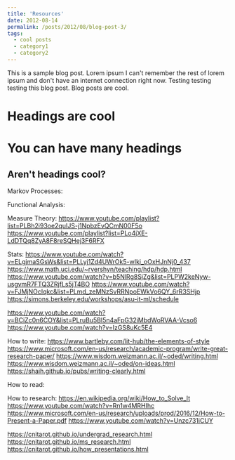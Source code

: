 ```yaml
---
title: 'Resources'
date: 2012-08-14
permalink: /posts/2012/08/blog-post-3/
tags:
  - cool posts
  - category1
  - category2
---
```


This is a sample blog post. Lorem ipsum I can't remember the rest of lorem ipsum and don't have an internet connection right now. Testing testing testing this blog post. Blog posts are cool.

Headings are cool
======

You can have many headings
======

Aren't headings cool?
------


Markov Processes:

Functional Analysis:


Measure Theory:
https://www.youtube.com/playlist?list=PLBh2i93oe2quIJS-j1NpbzEvQCmN00F5o
https://www.youtube.com/playlist?list=PLo4jXE-LdDTQq8ZyA8F8reSQHej3F6RFX

Stats:
https://www.youtube.com/watch?v=ELgjmaSGsWs&list=PLLyj1Zd4UWrOk5-wIki_oOxHJnNj0_437
https://www.math.uci.edu/~rvershyn/teaching/hdp/hdp.html
https://www.youtube.com/watch?v=b5NlRg8SjZg&list=PLPW2keNyw-usgvmR7FTQ3ZRjfLs5jT4BO
https://www.youtube.com/watch?v=FJMjNOcIqkc&list=PLmd_zeMNzSvRRNpoEWkVo6QY_6rR3SHjp
https://simons.berkeley.edu/workshops/asu-it-ml/schedule

https://www.youtube.com/watch?v=BCiZc0n6COY&list=PLruBu5BI5n4aFpG32iMbdWoRVAA-Vcso6
https://www.youtube.com/watch?v=IzGS8uKc5E4

How to write:
https://www.bartleby.com/lit-hub/the-elements-of-style
https://www.microsoft.com/en-us/research/academic-program/write-great-research-paper/
https://www.wisdom.weizmann.ac.il/~oded/writing.html
https://www.wisdom.weizmann.ac.il/~oded/on-ideas.html
https://shaih.github.io/pubs/writing-clearly.html

How to read:



How to research:
https://en.wikipedia.org/wiki/How_to_Solve_It
https://www.youtube.com/watch?v=Rn1w4MRHIhc
https://www.microsoft.com/en-us/research/uploads/prod/2016/12/How-to-Present-a-Paper.pdf
https://www.youtube.com/watch?v=Unzc731iCUY


https://cnitarot.github.io/undergrad_research.html
https://cnitarot.github.io/ms_research.html
https://cnitarot.github.io/how_presentations.html
